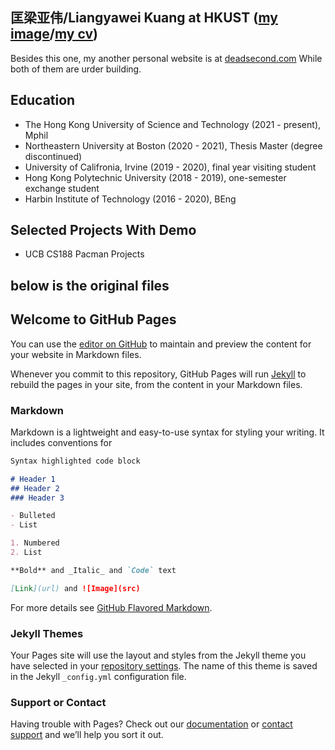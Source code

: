 ## 匡梁亚伟/Liangyawei Kuang at HKUST ([my image](https://github.com/klyw1998/LiangyaweiKuang/blob/gh-pages/Image.jpeg)/[my cv](https://github.com/klyw1998/LiangyaweiKuang/blob/gh-pages/Curriculum%20vitae.pdf))

Besides this one, my another personal website is at [deadsecond.com](https://www.deadsecond.com)
While both of them are urder building.

## Education

- The Hong Kong University of Science and Technology (2021 - present), Mphil
- Northeastern University at Boston (2020 - 2021), Thesis Master (degree discontinued)
- University of Califronia, Irvine (2019 - 2020), final year visiting student 
- Hong Kong Polytechnic University (2018 - 2019), one-semester exchange student
- Harbin Institute of Technology (2016 - 2020), BEng

## Selected Projects With Demo

- UCB CS188 Pacman Projects

## below is the original files
## Welcome to GitHub Pages

You can use the [editor on GitHub](https://github.com/klyw1998/LiangyaweiKuang.github.io/edit/gh-pages/index.md) to maintain and preview the content for your website in Markdown files.

Whenever you commit to this repository, GitHub Pages will run [Jekyll](https://jekyllrb.com/) to rebuild the pages in your site, from the content in your Markdown files.

### Markdown

Markdown is a lightweight and easy-to-use syntax for styling your writing. It includes conventions for

```markdown
Syntax highlighted code block

# Header 1
## Header 2
### Header 3

- Bulleted
- List

1. Numbered
2. List

**Bold** and _Italic_ and `Code` text

[Link](url) and ![Image](src)
```

For more details see [GitHub Flavored Markdown](https://guides.github.com/features/mastering-markdown/).

### Jekyll Themes

Your Pages site will use the layout and styles from the Jekyll theme you have selected in your [repository settings](https://github.com/klyw1998/LiangyaweiKuang.github.io/settings). The name of this theme is saved in the Jekyll `_config.yml` configuration file.

### Support or Contact

Having trouble with Pages? Check out our [documentation](https://docs.github.com/categories/github-pages-basics/) or [contact support](https://github.com/contact) and we’ll help you sort it out.

